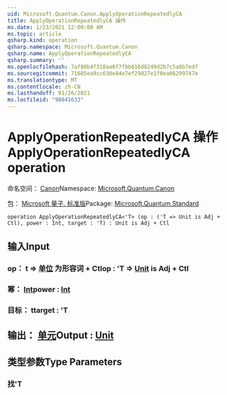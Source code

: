 ```yaml
---
uid: Microsoft.Quantum.Canon.ApplyOperationRepeatedlyCA
title: ApplyOperationRepeatedlyCA 操作
ms.date: 1/23/2021 12:00:00 AM
ms.topic: article
qsharp.kind: operation
qsharp.namespace: Microsoft.Quantum.Canon
qsharp.name: ApplyOperationRepeatedlyCA
qsharp.summary: ''
ms.openlocfilehash: 7af80b4f310aa6f7fbb616d8249d2b7c5a0b7edf
ms.sourcegitcommit: 71605ea9cc630e84e7ef29027e1f0ea06299747e
ms.translationtype: MT
ms.contentlocale: zh-CN
ms.lasthandoff: 01/26/2021
ms.locfileid: "98841633"
---
```

# <a name="applyoperationrepeatedlyca-operation"></a><span data-ttu-id="59b59-102">ApplyOperationRepeatedlyCA 操作</span><span class="sxs-lookup"><span data-stu-id="59b59-102">ApplyOperationRepeatedlyCA operation</span></span>

<span data-ttu-id="59b59-103">命名空间： [Canon](xref:Microsoft.Quantum.Canon)</span><span class="sxs-lookup"><span data-stu-id="59b59-103">Namespace: [Microsoft.Quantum.Canon](xref:Microsoft.Quantum.Canon)</span></span>

<span data-ttu-id="59b59-104">包： [Microsoft 量子. 标准版](https://nuget.org/packages/Microsoft.Quantum.Standard)</span><span class="sxs-lookup"><span data-stu-id="59b59-104">Package: [Microsoft.Quantum.Standard](https://nuget.org/packages/Microsoft.Quantum.Standard)</span></span>




```qsharp
operation ApplyOperationRepeatedlyCA<'T> (op : ('T => Unit is Adj + Ctl), power : Int, target : 'T) : Unit is Adj + Ctl
```


## <a name="input"></a><span data-ttu-id="59b59-105">输入</span><span class="sxs-lookup"><span data-stu-id="59b59-105">Input</span></span>

### <a name="op--t--unit--is-adj--ctl"></a><span data-ttu-id="59b59-106">op： t => [单位](xref:microsoft.quantum.lang-ref.unit)  为形容词 + Ctl</span><span class="sxs-lookup"><span data-stu-id="59b59-106">op : 'T => [Unit](xref:microsoft.quantum.lang-ref.unit)  is Adj + Ctl</span></span>




### <a name="power--int"></a><span data-ttu-id="59b59-107">幂： [Int](xref:microsoft.quantum.lang-ref.int)</span><span class="sxs-lookup"><span data-stu-id="59b59-107">power : [Int](xref:microsoft.quantum.lang-ref.int)</span></span>




### <a name="target--t"></a><span data-ttu-id="59b59-108">目标： t</span><span class="sxs-lookup"><span data-stu-id="59b59-108">target : 'T</span></span>





## <a name="output--unit"></a><span data-ttu-id="59b59-109">输出： [单元](xref:microsoft.quantum.lang-ref.unit)</span><span class="sxs-lookup"><span data-stu-id="59b59-109">Output : [Unit](xref:microsoft.quantum.lang-ref.unit)</span></span>



## <a name="type-parameters"></a><span data-ttu-id="59b59-110">类型参数</span><span class="sxs-lookup"><span data-stu-id="59b59-110">Type Parameters</span></span>

### <a name="t"></a><span data-ttu-id="59b59-111">找</span><span class="sxs-lookup"><span data-stu-id="59b59-111">'T</span></span>

